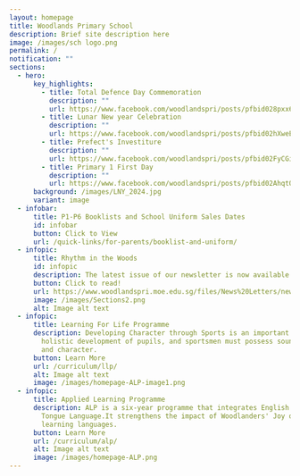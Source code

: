 ```yaml
---
layout: homepage
title: Woodlands Primary School
description: Brief site description here
image: /images/sch logo.png
permalink: /
notification: ""
sections:
  - hero:
      key_highlights:
        - title: Total Defence Day Commemoration
          description: ""
          url: https://www.facebook.com/woodlandspri/posts/pfbid028pxx6avJ5HxXY4tai7YgvaZ9e7WxqJ3FGKnqu6uctNV635Svknth1QffXKGHEocyl
        - title: Lunar New year Celebration
          description: ""
          url: https://www.facebook.com/woodlandspri/posts/pfbid02hXweEkU4eztMvKo7M4ycJgWiQyrk41MhWYz27S4tifMm7VcvQvnrVweBk9pRx5uzl
        - title: Prefect's Investiture
          description: ""
          url: https://www.facebook.com/woodlandspri/posts/pfbid02FyCGixESzESPMMMEDa4T9Fa6UVe5nAAfTwkiaupJq6twUWJhgyJ8s1NFLuSMU8ikl
        - title: Primary 1 First Day
          description: ""
          url: https://www.facebook.com/woodlandspri/posts/pfbid02AhqtQHzbGHAfTsM7dLCManeJerfd6C4zmtNGRyVgrT1aArhGha1GVzMeFzQsW6u1l
      background: /images/LNY_2024.jpg
      variant: image
  - infobar:
      title: P1-P6 Booklists and School Uniform Sales Dates
      id: infobar
      button: Click to View
      url: /quick-links/for-parents/booklist-and-uniform/
  - infopic:
      title: Rhythm in the Woods
      id: infopic
      description: The latest issue of our newsletter is now available.
      button: Click to read!
      url: https://www.woodlandspri.moe.edu.sg/files/News%20Letters/newsletter_2023_1.pdf
      image: /images/Sections2.png
      alt: Image alt text
  - infopic:
      title: Learning For Life Programme
      description: Developing Character through Sports is an important component of
        holistic development of pupils, and sportsmen must possess sound values
        and character.
      button: Learn More
      url: /curriculum/llp/
      alt: Image alt text
      image: /images/homepage-ALP-image1.png
  - infopic:
      title: Applied Learning Programme
      description: ALP is a six-year programme that integrates English and Mother
        Tongue Language.It strengthens the impact of Woodlanders' Joy of
        learning languages.
      button: Learn More
      url: /curriculum/alp/
      alt: Image alt text
      image: /images/homepage-ALP.png
---
```

